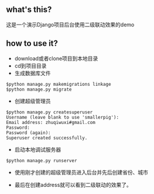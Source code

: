 ## what's this?

这是一个演示Django项目后台使用二级联动效果的demo

## how to use it?

- download或者clone项目到本地目录
- cd到项目目录
- 生成数据库文件
```
$python manage.py makemigrations linkage
$python manage.py migrate
```
- 创建超级管理员
```
$python manage.py createsuperuser
Username (leave blank to use 'smallerpig'):
Email address: zhuqiwuxi#gmail.com
Password:
Password (again):
Superuser created successfully.

```

- 启动本地调试服务器
```
$python manage.py runserver
```

- 使用刚才创建的超级管理员进入后台并先后创建省份、城市

- 最后在创建address就可以看到二级联动的效果了。
